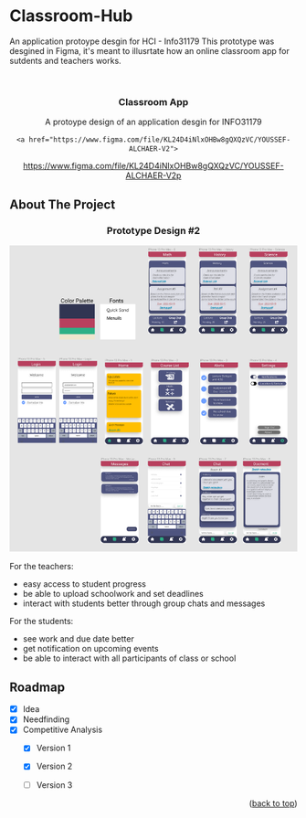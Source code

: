 # Classroom-Hub
An application protoype desgin for HCI - Info31179 This prototype was desgined in Figma, it's meant to illusrtate how an online classroom app for sutdents and teachers works.

<div id="top"></div>

<!-- PROJECT LOGO -->
<br />
<div align="center">

  <h3 align="center">Classroom App</h3>

  <a>
  <p align="center">
    A protoype design of an application  desgin for INFO31179
    <br />
    
    <a href="https://www.figma.com/file/KL24D4iNlxOHBw8gQXQzVC/YOUSSEF-ALCHAER-V2">
https://www.figma.com/file/KL24D4iNlxOHBw8gQXQzVC/YOUSSEF-ALCHAER-V2p</a>
    
  </p>
</div>


<!-- ABOUT THE PROJECT -->
## About The Project


 <h3 align="center">Prototype Design #2</h3>
 
![Screenshot](ScreenshotV2.png)


For the teachers: 
* easy access to student progress
* be able to upload schoolwork and set deadlines
* interact with students better through group chats and messages

For the students:
* see work and due date better
*	get notification on upcoming events
*	be able to interact with all participants of class or school


<!-- ROADMAP -->
## Roadmap
- [x] Idea
- [x] Needfinding
- [x] Competitive Analysis
    - [x] Version 1
    - [x] Version 2
    - [ ] Version 3


<p align="right">(<a href="#top">back to top</a>)</p>



<!-- MARKDOWN LINKS & IMAGES -->
[Screenshot-V3]: ScreenshotV3.png
[Screenshot-V2]: ScreenshotV2.png
[Screenshot-V1]: ScreenshotV1.png 
